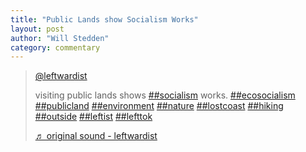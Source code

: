 ```yaml
---
title: "Public Lands show Socialism Works"
layout: post
author: "Will Stedden"
category: commentary
---
```



<blockquote class="tiktok-embed" cite="https://www.tiktok.com/@leftwardist/video/6968914283321101573" data-video-id="6968914283321101573" style="max-width: 605px;min-width: 325px;" > <section> <a target="_blank" title="@leftwardist" href="https://www.tiktok.com/@leftwardist">@leftwardist</a> <p>visiting public lands shows <a title="socialism" target="_blank" href="https://www.tiktok.com/tag/socialism">##socialism</a> works. <a title="ecosocialism" target="_blank" href="https://www.tiktok.com/tag/ecosocialism">##ecosocialism</a> <a title="publicland" target="_blank" href="https://www.tiktok.com/tag/publicland">##publicland</a> <a title="environment" target="_blank" href="https://www.tiktok.com/tag/environment">##environment</a> <a title="nature" target="_blank" href="https://www.tiktok.com/tag/nature">##nature</a> <a title="lostcoast" target="_blank" href="https://www.tiktok.com/tag/lostcoast">##lostcoast</a> <a title="hiking" target="_blank" href="https://www.tiktok.com/tag/hiking">##hiking</a> <a title="outside" target="_blank" href="https://www.tiktok.com/tag/outside">##outside</a> <a title="leftist" target="_blank" href="https://www.tiktok.com/tag/leftist">##leftist</a>  <a title="lefttok" target="_blank" href="https://www.tiktok.com/tag/lefttok">##lefttok</a></p> <a target="_blank" title="♬ original sound - leftwardist" href="https://www.tiktok.com/music/original-sound-6968914212278045446">♬ original sound - leftwardist</a> </section> </blockquote> <script async src="https://www.tiktok.com/embed.js"></script>
